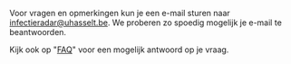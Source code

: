 
Voor vragen en opmerkingen kun je een e-mail sturen naar [infectieradar@uhasselt.be](mailto:infectieradar@uhasselt.be). We proberen zo spoedig mogelijk je e-mail te beantwoorden.

Kijk ook op "[FAQ](https://survey.infectieradar.be/faq/)" voor een mogelijk antwoord op je vraag.

